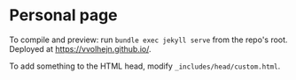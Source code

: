 # Personal page

To compile and preview: run `bundle exec jekyll serve` from the repo's root.
Deployed at https://vvolhejn.github.io/.

To add something to the HTML head, modify `_includes/head/custom.html`.
